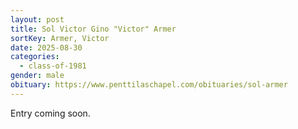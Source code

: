 ```yaml
---
layout: post
title: Sol Victor Gino "Victor" Armer
sortKey: Armer, Victor
date: 2025-08-30
categories:
  - class-of-1981
gender: male
obituary: https://www.penttilaschapel.com/obituaries/sol-armer
---
```

E﻿ntry coming soon.